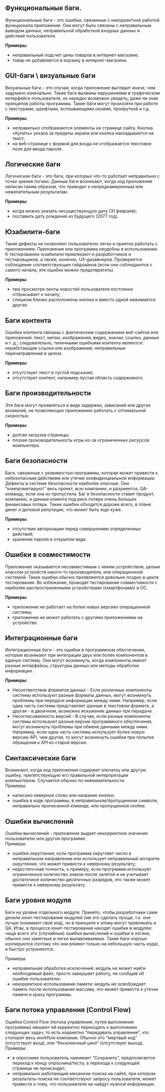 ## Функциональные баги.
Функциональные баги - это ошибки, связанные с некорректной работой функционала приложения. Они могут быть связаны с неправильным выводом данных, неправильной обработкой входных данных и действий пользователя.

**Примеры:**
- неправильный подсчет цены товаров в интернет-магазине;
- товар не добавляется в корзину в интернет-магазине.

## GUI-баги \ визуальные баги
Визуальные баги -  это случаи, когда приложение выглядит иначе, чем задумано изначально. Такие баги вызваны нарушениями в графическом интерфейсе пользователя, их нередко возможно увидеть, даже не зная принципов работы программы. Такие баги могут произойти при работе с текстурами, шрифтами, всплывающими окнами, прокруткой и т.д.  

**Примеры:**
- неправильно отображаются элементы на странице сайта. Кнопка «Купить» уехала за пределы экрана или кнопка накладывается на текст;
- на веб-странице с формой для входа не отображается текстовое поле для ввода пароля.

## Логические баги
Логические баги - это баги, при которых что-то работает неправильно с точки зрения логики. Данные баги возникают, когда код приложения написан таким образом, что приводит к непреднамеренным или нежелательным результатам.  

**Примеры:**
- когда можно указать несуществующую дату (31 февраля);
- поставить дату рождения из будущего (2077 год).

## Юзабилити-баги
Такие дефекты не позволяют пользователю легко и приятно работать с приложением. Приложение или программа неудобны в использовании. К тестированию юзабилити привлекают и разработчиков и тестировщиков, а также, конечно, UX-дизайнеров. Проверяется соблюдение соответствующих гайдлайнов (если они соблюдаются с самого начала, эти ошибки можно предотвратить).  

**Примеры:**
- при просмотре ленты новостей пользователя постоянно отбрасывает к началу;
- слишком близко расположены кнопки и вместо одной нажимается другая.

## Баги контента
Ошибки контента связаны с фактическим содержанием веб-сайтов или приложений: текст, метки, изображения, видео, значки, ссылки, данные и т. д.; следовательно, типичными ошибками контента являются: неработающие ссылки или изображения, неправильные перенаправления в целом. 

**Примеры:**
- отсутствует текст в пустой подсказке;
- отсутствует контент, например пустая область содержимого.

## Баги производительности
Эти баги могут проявляться в виде задержек, зависаний или других аномалий, не позволяющих приложению работать с оптимальной скоростью.  

**Примеры:**
- долгая загрузка страницы;
- плохая производительность игры из-за ограниченных ресурсов компьютера.

## Баги безопасности
Баги, связанные с уязвимостью программы, которая может привести к небезопасным действиям или утечке конфиденциальной информации.
Дефекты в системе безопасности наиболее опасные. Они “компрометируют” весь проект, всю компанию, и разумеется, QA-команду, если она их пропустила. 
Баг в безопасности ставит продукт, компанию, и данные клиента под риск потери очень больших финансовых потерь. Такие ошибки обходятся дороже всего, в плане денег и деловой репутации, что может быть еще хуже.  

**Примеры:**
- отсутствие авторизации перед совершением определенных действий;
- хранение пароля в открытом виде.

## Ошибки в совместимости
Приложение оказывается несовместимым с неким устройством, целым классом устройств какого-то производителя, или операционной системой. Такие ошибки обычно проявляются довольно поздно в цикле тестирования. Во избежание, проводят тестирование совместимости с наиболее распространенными устройствами (смартфонами) и ОС.  

**Примеры:**
- приложение не работает на более новых версиях операционной системы;
- приложение не может работать с другими приложениями на устройстве.


## Интеграционные баги
Интеграционные баги - это ошибки в программном обеспечении, которые возникают при интеграции двух или более компонентов в единую систему. Они могут возникнуть, когда компоненты имеют разные интерфейсы, структуры данных или методы обработки информации. 

**Примеры:**
- Несоответствие форматов данных - Если различные компоненты системы используют разные форматы данных, могут возникнуть проблемы при передаче информации между ними. Например, если одна часть системы представляет данные в текстовом формате, а другая - в двоичном, возможно искажение данных при передаче.
- Несогласованность версий - В случае, если разные компоненты системы используют разные версии программного обеспечения, могут возникнуть проблемы при обмене данными между ними. Например, если одна часть системы использует более новую версию API, чем другая, то могут возникнуть ошибки при попытке обращения к API из старой версии.



## Синтаксические баги
Возникают, когда код приложения содержит опечатку или другую ошибку, препятствующую его правильной интерпретации компьютером. Случается обычно по невнимательности.  
Примеры:
- написано неверное слово или название кнопки;
- ошибка в коде программы, в неправильном/пропущенном символе, неправильно прописанной команде, или пропущенной скобке.


## Ошибки вычислений
Ошибки вычислений - приложение выдает некорректное значение пользователю или другой программе.  
Примеры:
- ошибки округления, если программа округляет число в неправильном направлении или использует неправильный алгоритм округления, что может привести к неверному результату;
- недостаточная точность, к примеру, если программа использует ограниченное количество знаков после запятой и не учитывает достаточное количество десятичных разрядов, это также может привести к неверному результату.

## Баги уровня модуля

Баги на уровне отдельного модуля. Принято, чтобы разработчики сами делали юнит-тестирование модулей (им это сделать проще, т.к. они лучше понимают свой код), но в принципе к этому могут привлекать и QA.
Итак, в процессе юнит-тестирования находят ошибки в модулях: чаще всего это (случайные) ошибки вычислений и ошибки в логике, обычно они заметные и легко вылавливаемые. Такие баги хорошо изолируются (потому что они влияют только на небольшую часть кода), и быстро устраняются.  

Примеры:
- неправильная обработка исключений: модуль не может найти необходимый файл, просто завершает работу, не сообщив об ошибке пользователю.
- некорректное использование памяти:  модуль не освобождает память после использования массива, что может привести к утечке памяти и краху программы.  

 
## Баги потока управления (Control Flow)
Ошибки Control Flow (потока управления, путей выполнения программы) мешают ей корректно переходить к выполнению следующих задач, то есть корректно “передавать управление”, что стопорит весь workflow компании. Обычно это “мертвый код” (отсутствует вход), или “бесконечный цикл” (отсутствует выход).  
Примеры: 
- в опроснике пользователь нажимает “Сохранить”, предполагается переход к концу опросника/теста, а перехода к следующей странице не происходит;
- неправильно работающий механизм поиска на сайте, при котором  результаты поиска не соответствуют запросу пользователя, может привести к тому, что пользователи не найдут нужной информации.